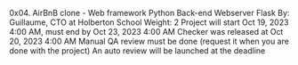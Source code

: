 0x04. AirBnB clone - Web framework
Python
Back-end
Webserver
Flask
 By: Guillaume, CTO at Holberton School
 Weight: 2
 Project will start Oct 19, 2023 4:00 AM, must end by Oct 23, 2023 4:00 AM
 Checker was released at Oct 20, 2023 4:00 AM
 Manual QA review must be done (request it when you are done with the project)
 An auto review will be launched at the deadline
